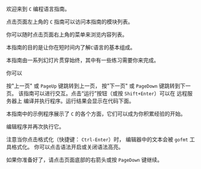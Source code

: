 欢迎来到 `C` 编程语言指南。

点击页面左上角的 `C` 指南可以访问本指南的模块列表。

你可以随时点击页面右上角的菜单来浏览内容列表。

本指南的目的是让你在短时间内了解`C`语言的基本组成。

本指南由一系列幻灯片贯穿始终，其中有一些练习需要你来完成。

你可以

按"上一页" 或 `PageUp` 键跳转到上一页，
按"下一页" 或 `PageDown` 键跳转到下一页。
该指南可以进行交互。点击“运行”按钮（或按 `Shift+Enter`）可以在 远程服务器上 编译并执行程序。运行结果会显示在代码下面。

本指南中的示例程序展示了 `C` 的各个方面，它们可以成为你积累经验的开始。

编辑程序并再次执行它。

注意当你点击格式化（快捷键： `Ctrl-Enter`）时， 编辑器中的文本会被 `gofmt` 工具格式化。 你可以点击语法开启或关闭语法高亮。

如果你准备好了，请点击页面底部的右箭头或按 `PageDown` 键继续。
